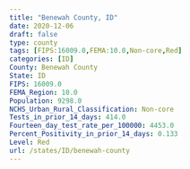 ```yaml
---
title: "Benewah County, ID"
date: 2020-12-06
draft: false
type: county
tags: [FIPS:16009.0,FEMA:10.0,Non-core,Red]
categories: [ID]
County: Benewah County
State: ID
FIPS: 16009.0
FEMA_Region: 10.0
Population: 9298.0
NCHS_Urban_Rural_Classification: Non-core
Tests_in_prior_14_days: 414.0
Fourteen_day_test_rate_per_100000: 4453.0
Percent_Positivity_in_prior_14_days: 0.133
Level: Red
url: /states/ID/benewah-county
---
```



